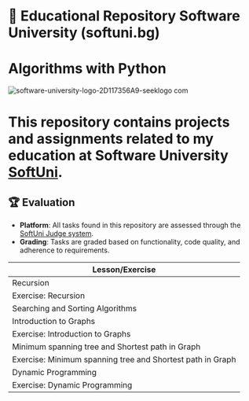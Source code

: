 
# 📘 Educational Repository Software University (softuni.bg)
# Algorithms with Python

![software-university-logo-2D117356A9-seeklogo com](https://github.com/svetlanasieber/Algorithms-Python/assets/135451084/645fcd63-dc14-4ea4-b0c7-220f11db225a)



# This repository contains projects and assignments related to my education at Software University [**SoftUni**](https://softuni.bg/).




## 🏆 Evaluation

- **Platform**: All tasks found in this repository are assessed through the [SoftUni Judge system](https://judge.softuni.org/).
- **Grading**: Tasks are graded based on functionality, code quality, and adherence to requirements.





| Lesson/Exercise                                      |
|-----------------------------------------------------|
| Recursion                                           |
| Exercise: Recursion                                 |
| Searching and Sorting Algorithms                     |
| Introduction to Graphs                              |
| Exercise: Introduction to Graphs                     |
| Minimum spanning tree and Shortest path in Graph    |
| Exercise: Minimum spanning tree and Shortest path in Graph |
| Dynamic Programming                                 |
| Exercise: Dynamic Programming                        |

